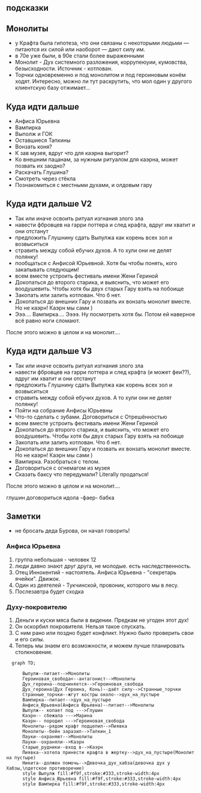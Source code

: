 ## подсказки

## Монолиты

* у Крафта была гипотеза, что они связаны с некоторыми людьми — питаются их силой или наоборот — дают силу им.
* в 70е уже были, в 90е стали более выраженными
* Монолит - Дух системного разложения, коррупеюуии, кумовства, безысходности. Источник - котлован.
* Торчки одновременно и под монолитом и под героиновым конём ходят. Интересно, можно ли тут раскрутить, что мол один у другого клиентскую базу отжимает...

## Куда идти дальше

* Анфиса Юрьевна
* Вампирка
* Выполж и ГОК
* Оставшиеся Тапкины
* Вонзать коня?
* К зав музея, вдруг что для каэрна выгорит?
* Ко внешним пацанам, за нужным ритуалом для каэрна, может позвать их заодно?
* Раскачать Глушина?
* Смотреть через стёкла
* Познакомиться с местными духами, и олдовым гару

## Куда идти дальше V2

* Так или иначе освоить ритуал изгнания злого зла
 * навести фбровцев на гарри поттера и след крафта, вдруг им хватит и они отстанут
 * предложить Глушнину сдать Выпулжа как корень всех зол и возвыситься
* стравить между собой ебучих духов. А то хули они не делят полянку!
* пообщаться с Анфисой Юрьевной. Хотя бы чтобы понять, кого закапывать следующим!
* всем вместе устроить фестиваль имени Жени Гериной
* Докопаться до второго старика, и выяснить, что может его воодушевить. Чтобы хотя бы двух старых Гару взять на побоище
* Закопать или залить котлован. Что б нет.
* Докопаться до внешних Гару и позвать их вонзать монолит вместе. Но не каэрн! Каэрн мы сами )
* Эээ.... Вампирка.... Ээээ. Ну посмотреть хотя бы. Потом ей наверное всё равно ноги сломают.

После этого можно в целом и на монолит....

## Куда идти дальше V3

* Так или иначе освоить ритуал изгнания злого зла
 * навести фбровцев на гарри поттера и след крафта (и может феи??), вдруг им хватит и они отстанут
 * предложить Глушнину сдать Выпулжа как корень всех зол и возвыситься
* стравить между собой ебучих духов. А то хули они не делят полянку!
* Пойти на собрание Анфисы Юрьевны
* Что-то сделать с зубами. Договориться с Отрешённостью
* всем вместе устроить фестиваль имени Жени Гериной
* Докопаться до второго старика, и выяснить, что может его воодушевить. Чтобы хотя бы двух старых Гару взять на побоище
* Закопать или залить котлован. Что б нет.
* Докопаться до внешних Гару и позвать их вонзать монолит вместе. Но не каэрн! Каэрн мы сами )
* Вампирка. Разобраться с телом.
* Договориться с огнемагом из музея
* Сказать баксу что передумали? Literally продаться!

После этого можно в целом и на монолит....

глушин договориться
идола
-фаер-
бабка

## Заметки

* не бросать деда Бурова, он начал говорить!

### Анфиса Юрьевна

1. группа небольшая - человек 12
2. люди давно знают друг друга, не молодые. есть наследственность.
3. Отец Иннокентий - настоятель. Анфиса Юрьевна - "секретарь ячейки". Движок.
4. Один из деятелей - Тукчинской, провоник, которого мы в лесу.
5. Послезавтра будет сходка

### Духу-покровителю

1. Деньги и куски мяса были в видении. Предкам не угоден этот дух!
2. Он оскорбил покровителя. Нельзя такое спускать.
3. С ним рано или поздно будет конфликт. Нужно было проверить свои и его силы.
4. Теперь мы знаем его возможности, и можем лучше планировать столкновение.

```mermaid
  graph TD;

      Выпулж--питает-->Монолиты
      Героиновая_свобода<--антагонист-->Монолиты
      Дух_героина--подчиняется-->Героиновая_свобода
      Дух_героина(Дух Героина, Конь)--даёт силу-->Странные_торчки
      Странные_торчки--жгут костры около-->дух_на_пустыре
      Вампирка--питает-->дух_на_пустыре
      Анфиса_Юрьевна(Анфиса Юрьевна)--питает-->Монолиты
      Выпулж-- копает под --->Глушин
      Каэрн-- сбежала --->Марина
      Каэрн-- породил --->Героиновая_свобода
      Монолиты--рядом крафт подцепил-->Пиявка
      Монолиты--бейн заразил-->Тапкин_1
      Пауки--охраняют-->Монолиты
      Пауки--охраняли-->Каэрн
      Старые_рудники--вход в-->Каэрн
      Пиявка--хотела принести крафта в жертку-->дух_на_пустыре(Монолит на пустыре)
      Никита--должен помочь-->Девочка_дух_хабза(девочка дух у Хабзы,\nдетское противоречие)
      style Выпулж fill:#f9f,stroke:#333,stroke-width:4px
      style Анфиса_Юрьевна fill:#f9f,stroke:#333,stroke-width:4px
      style Вампирка fill:#f9f,stroke:#333,stroke-width:4px
      
```

